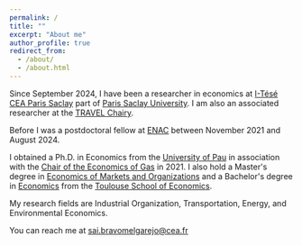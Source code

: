 ```yaml
---
permalink: /
title: ""
excerpt: "About me"
author_profile: true
redirect_from: 
  - /about/
  - /about.html
---
```


Since September 2024, I have been a researcher in economics at [I-Tésé CEA Paris Saclay](https://www.cea.fr/energies/i-tese/Pages/accueil.aspx) part of [Paris Saclay University](https://www.pluginlabs-universiteparissaclay.fr/en/fiche/institute-for-techno-economics-of-energy-systems-i-tese/). I am also an associated researcher at the [TRAVEL Chairy](https://fondation.enac.fr/premier-comite-dorientation-pour-la-chaire-travel/).

Before I was a postdoctoral fellow at [ENAC](https://www.enac.fr/en) between November 2021 and August 2024. 

I obtained a Ph.D. in Economics from the [University of Pau](https://tree.univ-pau.fr/fr/index.html) in association with the [Chair of the Economics of Gas](https://www.cerna.minesparis.psl.eu/Recherche/Chaire-Economie-europeenne-du-gaz-naturel/Presentation-and-publications/) in 2021. I also hold a Master's degree in [Economics of Markets and Organizations](https://www.tse-fr.eu/master-emo-international-track) and a Bachelor's degree in [Economics](https://www.tse-fr.eu/bachelor-economics?lang=en) from the [Toulouse School of Economics](https://www.tse-fr.eu). 

My research fields are Industrial Organization, Transportation, Energy, and Environmental Economics.

You can reach me at [sai.bravomelgarejo@cea.fr](sai.bravomelgarejo@cea.fr)
   <!--more--> 
